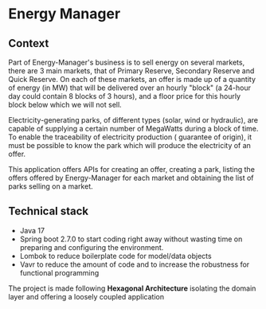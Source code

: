 # Energy Manager

## Context

Part of Energy-Manager's business is to sell energy on several markets, there are 3 main markets, that of
Primary Reserve, Secondary Reserve and Quick Reserve. On each of these markets, an offer is made up of a
quantity of energy (in MW) that will be delivered over an hourly "block" (a 24-hour day could contain 8 blocks of 3
hours), and a floor price for this hourly block below which we will not sell.

Electricity-generating parks, of different types (solar, wind or hydraulic), are capable of supplying
a certain number of MegaWatts during a block of time. To enable the traceability of electricity production (
guarantee of origin), it must be possible to know the park which will produce the electricity of an offer.

This application offers APIs for creating an offer, creating a park, listing the offers offered by Energy-Manager 
for each market and obtaining the list of parks selling on a market.

## Technical stack

- Java 17
- Spring boot 2.7.0 to start coding right away without wasting time on preparing and configuring the environment.
- Lombok to reduce boilerplate code for model/data objects
- Vavr to reduce the amount of code and to increase the robustness for functional programming

The project is made following **Hexagonal Architecture** isolating the domain layer and offering a loosely coupled application